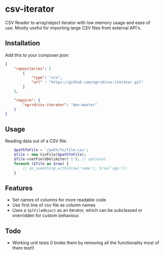 csv-iterator
============

CSV Reader to array/object iterator with low memory usage and ease of use.
Mostly useful for importing large CSV files from external API's.

Installation
------------

Add this to your composer.json:
```json
{
    "repositories": [
        {
            "type": "vcs",
            "url" : "https://github.com/ogrrd/csv-iterator.git"
        }
    ],

    "require": {
        "ogrrd/csv-iterator": "dev-master"
    }
}
```

Usage
-----

Reading data out of a CSV file:
```php
    $pathToFile = '/path/to/file.csv';
    $file = new CsvFile($pathToFile);
    $file->setFieldDelimiter('|'); // optional 
    foreach ($file as $row) {
        // do_something_with($row['name'], $row['age']);
    }
```

Features
--------

* Set names of columns for more readable code
* Use first line of csv file as column names
* Uses a ``SplFileObject`` as an iterator, which can be subclassed or overridden for custom behaviour.

Todo
----

* Working unit tests (I broke them by removing all the functionality most of them test!)
